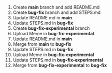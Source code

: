 1. Create **main** branch and add README.md
2. Create **bug-fix** branch and add STEPS.md
3. Update README.md in **main**
4. Update STEPS.md in **bug-fix**
5. Create **bug-fix-experimental** branch
6. Upload Meme in **bug-fix-experimental**
7. Update README.md in **main**
8. Merge from **main** to **bug-fix**
9. Update STEPS.md in **bug-fix**
10. Upload Meme in **bug-fix-experimental**
11. Update STEPS.md in **bug-fix-experimental**
12. Merge from **bug-fix-experimental** to **bug-fix**
